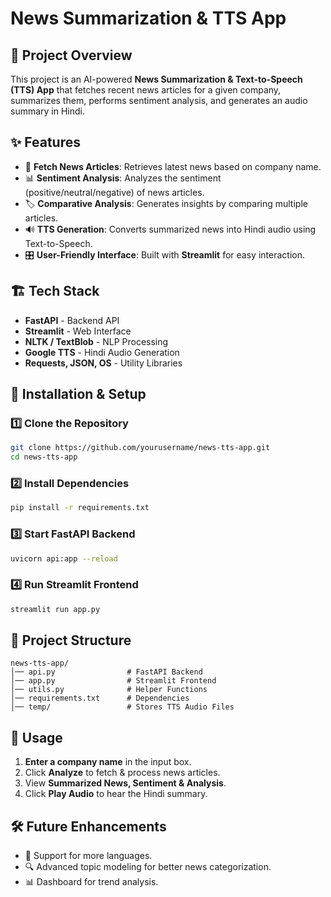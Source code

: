# News Summarization & TTS App

## 📌 Project Overview
This project is an AI-powered **News Summarization & Text-to-Speech (TTS) App** that fetches recent news articles for a given company, summarizes them, performs sentiment analysis, 
and generates an audio summary in Hindi.

## ✨ Features
- 📰 **Fetch News Articles**: Retrieves latest news based on company name.
- 📊 **Sentiment Analysis**: Analyzes the sentiment (positive/neutral/negative) of news articles.
- 🏷️ **Comparative Analysis**: Generates insights by comparing multiple articles.
- 🔊 **TTS Generation**: Converts summarized news into Hindi audio using Text-to-Speech.
- 🎛 **User-Friendly Interface**: Built with **Streamlit** for easy interaction.

## 🏗️ Tech Stack
- **FastAPI** - Backend API
- **Streamlit** - Web Interface
- **NLTK / TextBlob** - NLP Processing
- **Google TTS** - Hindi Audio Generation
- **Requests, JSON, OS** - Utility Libraries

## 🚀 Installation & Setup
### 1️⃣ Clone the Repository
```bash
git clone https://github.com/yourusername/news-tts-app.git
cd news-tts-app
```

### 2️⃣ Install Dependencies
```bash
pip install -r requirements.txt
```

### 3️⃣ Start FastAPI Backend
```bash
uvicorn api:app --reload
```

### 4️⃣ Run Streamlit Frontend
```bash
streamlit run app.py
```

## 📌 Project Structure
```
news-tts-app/
│── api.py                # FastAPI Backend
│── app.py                # Streamlit Frontend
│── utils.py              # Helper Functions
│── requirements.txt      # Dependencies
│── temp/                 # Stores TTS Audio Files
```

## 🎯 Usage
1. **Enter a company name** in the input box.
2. Click **Analyze** to fetch & process news articles.
3. View **Summarized News, Sentiment & Analysis**.
4. Click **Play Audio** to hear the Hindi summary.

## 🛠️ Future Enhancements
- 📌 Support for more languages.
- 🔍 Advanced topic modeling for better news categorization.
- 📊 Dashboard for trend analysis.



